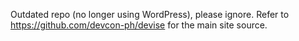 Outdated repo (no longer using WordPress), please ignore.
Refer to https://github.com/devcon-ph/devise for the main site source.
